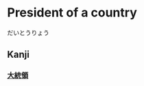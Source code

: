 # President of a country
だいとうりょう

## Kanji
### [大](Kanji/kanji-dict/大.md)[統](Kanji/kanji-dict/統.md)[領](Kanji/kanji-dict/領.md)